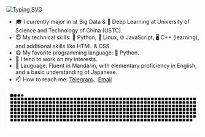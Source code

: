 [![Typing SVG](https://readme-typing-svg.demolab.com?font=Hack+Nerd&duration=2500&pause=50&color=18A4F7&background=FFFFFF00&center=true&vCenter=true&multiline=true&random=false&width=800&height=75&lines=Hi+there%2C+I'm+Powa;Cybersecurity+Professional)](https://git.io/typing-svg)


- 🎓 I currently major in 📊 Big Data & 🤖 Deep Learning at University of Science and Technology of China (USTC).
- 😇 My technical skills: 🐍 Python, 🐧 Linux, 🌐 JavaScript, 🖥️ C++ (learning), and additional skills like HTML & CSS.
- 😋 My favorite programming language: 🐍 Python.
- 🔭 I tend to work on my interests.
- 💬 Lauguage: Fluent in Mandarin, with elementary proficiency in English, and a basic understanding of Japanese.
- 📫 How to reach me: [Telegram](https://t.me/windshadow233)、[Email](mailto:me@mail.fyz666.xyz)


![snake gif](https://github.com/powator/powator/blob/output/github-contribution-grid-snake.svg)

